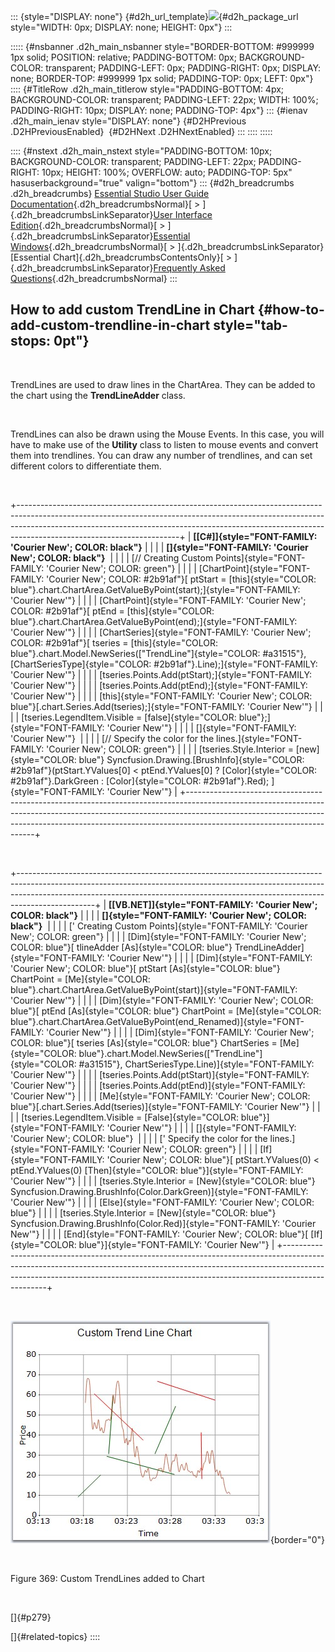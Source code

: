 ::: {style="DISPLAY: none"}
[](ms-xhelp:///?Id=d2h_url_template){#d2h_url_template}![](!package_url!){#d2h_package_url style="WIDTH: 0px; DISPLAY: none; HEIGHT: 0px"}
:::

::::: {#nsbanner .d2h_main_nsbanner style="BORDER-BOTTOM: #999999 1px solid; POSITION: relative; PADDING-BOTTOM: 0px; BACKGROUND-COLOR: transparent; PADDING-LEFT: 0px; PADDING-RIGHT: 0px; DISPLAY: none; BORDER-TOP: #999999 1px solid; PADDING-TOP: 0px; LEFT: 0px"}
:::: {#TitleRow .d2h_main_titlerow style="PADDING-BOTTOM: 4px; BACKGROUND-COLOR: transparent; PADDING-LEFT: 22px; WIDTH: 100%; PADDING-RIGHT: 10px; DISPLAY: none; PADDING-TOP: 4px"}
::: {#ienav .d2h_main_ienav style="DISPLAY: none"}
[](ms-xhelp:///?Id=ef47b647-7df5-4b78-871d-ce0ee88e8d72){#D2HPrevious .D2HPreviousEnabled}  [](ms-xhelp:///?Id=236c786b-465a-4518-a681-14f0e7f5a549){#D2HNext .D2HNextEnabled}
:::
::::
:::::

:::: {#nstext .d2h_main_nstext style="PADDING-BOTTOM: 10px; BACKGROUND-COLOR: transparent; PADDING-LEFT: 22px; PADDING-RIGHT: 10px; HEIGHT: 100%; OVERFLOW: auto; PADDING-TOP: 5px" hasuserbackground="true" valign="bottom"}
::: {#d2h_breadcrumbs .d2h_breadcrumbs}
[Essential Studio User Guide Documentation](ms-xhelp:///?Id=12457748-09e3-4d74-a240-8e049cedf030){.d2h_breadcrumbsNormal}[ \> ]{.d2h_breadcrumbsLinkSeparator}[User Interface Edition](ms-xhelp:///?Id=c29296b7-531c-413b-a0ec-488ca1f7f669){.d2h_breadcrumbsNormal}[ \> ]{.d2h_breadcrumbsLinkSeparator}[Essential Windows](ms-xhelp:///?Id=e60759d8-47a4-4570-9d7a-16a68d63f2ea){.d2h_breadcrumbsNormal}[ \> ]{.d2h_breadcrumbsLinkSeparator}[Essential Chart]{.d2h_breadcrumbsContentsOnly}[ \> ]{.d2h_breadcrumbsLinkSeparator}[Frequently Asked Questions](ms-xhelp:///?Id=ef47b647-7df5-4b78-871d-ce0ee88e8d72){.d2h_breadcrumbsNormal}
:::

## How to add custom TrendLine in Chart {#how-to-add-custom-trendline-in-chart style="tab-stops: 0pt"}

 

TrendLines are used to draw lines in the ChartArea. They can be added to the chart using the **TrendLineAdder** class.

 

TrendLines can also be drawn using the Mouse Events. In this case, you will have to make use of the **Utility** class to listen to mouse events and convert them into trendlines. You can draw any number of trendlines, and can set different colors to differentiate them.

 

+----------------------------------------------------------------------------------------------------------------------------------------------------------------------------------------------------------------------------------------------------------------------------------+
| **[\[C#\]]{style="FONT-FAMILY: 'Courier New'; COLOR: black"}**                                                                                                                                                                                                                   |
|                                                                                                                                                                                                                                                                                  |
| **[]{style="FONT-FAMILY: 'Courier New'; COLOR: black"}**                                                                                                                                                                                                                         |
|                                                                                                                                                                                                                                                                                  |
| [// Creating Custom Points]{style="FONT-FAMILY: 'Courier New'; COLOR: green"}                                                                                                                                                                                                    |
|                                                                                                                                                                                                                                                                                  |
| [ChartPoint]{style="FONT-FAMILY: 'Courier New'; COLOR: #2b91af"}[ ptStart = [this]{style="COLOR: blue"}.chart.ChartArea.GetValueByPoint(start);]{style="FONT-FAMILY: 'Courier New'"}                                                                                             |
|                                                                                                                                                                                                                                                                                  |
| [ChartPoint]{style="FONT-FAMILY: 'Courier New'; COLOR: #2b91af"}[ ptEnd = [this]{style="COLOR: blue"}.chart.ChartArea.GetValueByPoint(end);]{style="FONT-FAMILY: 'Courier New'"}                                                                                                 |
|                                                                                                                                                                                                                                                                                  |
| [ChartSeries]{style="FONT-FAMILY: 'Courier New'; COLOR: #2b91af"}[ tseries = [this]{style="COLOR: blue"}.chart.Model.NewSeries([\"TrendLine\"]{style="COLOR: #a31515"}, [ChartSeriesType]{style="COLOR: #2b91af"}.Line);]{style="FONT-FAMILY: 'Courier New'"}                    |
|                                                                                                                                                                                                                                                                                  |
| [tseries.Points.Add(ptStart);]{style="FONT-FAMILY: 'Courier New'"}                                                                                                                                                                                                               |
|                                                                                                                                                                                                                                                                                  |
| [tseries.Points.Add(ptEnd);]{style="FONT-FAMILY: 'Courier New'"}                                                                                                                                                                                                                 |
|                                                                                                                                                                                                                                                                                  |
| [this]{style="FONT-FAMILY: 'Courier New'; COLOR: blue"}[.chart.Series.Add(tseries);]{style="FONT-FAMILY: 'Courier New'"}                                                                                                                                                         |
|                                                                                                                                                                                                                                                                                  |
| [tseries.LegendItem.Visible = [false]{style="COLOR: blue"};]{style="FONT-FAMILY: 'Courier New'"}                                                                                                                                                                                 |
|                                                                                                                                                                                                                                                                                  |
| []{style="FONT-FAMILY: 'Courier New'"}                                                                                                                                                                                                                                           |
|                                                                                                                                                                                                                                                                                  |
| [// Specify the color for the lines.]{style="FONT-FAMILY: 'Courier New'; COLOR: green"}                                                                                                                                                                                          |
|                                                                                                                                                                                                                                                                                  |
| [tseries.Style.Interior = [new]{style="COLOR: blue"} Syncfusion.Drawing.[BrushInfo]{style="COLOR: #2b91af"}(ptStart.YValues\[0\] \< ptEnd.YValues\[0\] ? [Color]{style="COLOR: #2b91af"}.DarkGreen : [Color]{style="COLOR: #2b91af"}.Red); ]{style="FONT-FAMILY: 'Courier New'"} |
+----------------------------------------------------------------------------------------------------------------------------------------------------------------------------------------------------------------------------------------------------------------------------------+

 

+-------------------------------------------------------------------------------------------------------------------------------------------------------------------------------------------------------------------------------------------------------------+
| **[\[VB.NET\]]{style="FONT-FAMILY: 'Courier New'; COLOR: black"}**                                                                                                                                                                                          |
|                                                                                                                                                                                                                                                             |
| **[]{style="FONT-FAMILY: 'Courier New'; COLOR: black"}**                                                                                                                                                                                                    |
|                                                                                                                                                                                                                                                             |
| [\' Creating Custom Points]{style="FONT-FAMILY: 'Courier New'; COLOR: green"}                                                                                                                                                                               |
|                                                                                                                                                                                                                                                             |
| [Dim]{style="FONT-FAMILY: 'Courier New'; COLOR: blue"}[ tlineAdder [As]{style="COLOR: blue"} TrendLineAdder]{style="FONT-FAMILY: 'Courier New'"}                                                                                                            |
|                                                                                                                                                                                                                                                             |
| [Dim]{style="FONT-FAMILY: 'Courier New'; COLOR: blue"}[ ptStart [As]{style="COLOR: blue"} ChartPoint = [Me]{style="COLOR: blue"}.chart.ChartArea.GetValueByPoint(start)]{style="FONT-FAMILY: 'Courier New'"}                                                |
|                                                                                                                                                                                                                                                             |
| [Dim]{style="FONT-FAMILY: 'Courier New'; COLOR: blue"}[ ptEnd [As]{style="COLOR: blue"} ChartPoint = [Me]{style="COLOR: blue"}.chart.ChartArea.GetValueByPoint(end_Renamed)]{style="FONT-FAMILY: 'Courier New'"}                                            |
|                                                                                                                                                                                                                                                             |
| [Dim]{style="FONT-FAMILY: 'Courier New'; COLOR: blue"}[ tseries [As]{style="COLOR: blue"} ChartSeries = [Me]{style="COLOR: blue"}.chart.Model.NewSeries([\"TrendLine\"]{style="COLOR: #a31515"}, ChartSeriesType.Line)]{style="FONT-FAMILY: 'Courier New'"} |
|                                                                                                                                                                                                                                                             |
| [tseries.Points.Add(ptStart)]{style="FONT-FAMILY: 'Courier New'"}                                                                                                                                                                                           |
|                                                                                                                                                                                                                                                             |
| [tseries.Points.Add(ptEnd)]{style="FONT-FAMILY: 'Courier New'"}                                                                                                                                                                                             |
|                                                                                                                                                                                                                                                             |
| [Me]{style="FONT-FAMILY: 'Courier New'; COLOR: blue"}[.chart.Series.Add(tseries)]{style="FONT-FAMILY: 'Courier New'"}                                                                                                                                       |
|                                                                                                                                                                                                                                                             |
| [tseries.LegendItem.Visible = [False]{style="COLOR: blue"}]{style="FONT-FAMILY: 'Courier New'"}                                                                                                                                                             |
|                                                                                                                                                                                                                                                             |
| []{style="FONT-FAMILY: 'Courier New'; COLOR: blue"}                                                                                                                                                                                                         |
|                                                                                                                                                                                                                                                             |
| [\' Specify the color for the lines.]{style="FONT-FAMILY: 'Courier New'; COLOR: green"}                                                                                                                                                                     |
|                                                                                                                                                                                                                                                             |
| [If]{style="FONT-FAMILY: 'Courier New'; COLOR: blue"}[ ptStart.YValues(0) \< ptEnd.YValues(0) [Then]{style="COLOR: blue"}]{style="FONT-FAMILY: 'Courier New'"}                                                                                              |
|                                                                                                                                                                                                                                                             |
| [tseries.Style.Interior = [New]{style="COLOR: blue"} Syncfusion.Drawing.BrushInfo(Color.DarkGreen)]{style="FONT-FAMILY: 'Courier New'"}                                                                                                                     |
|                                                                                                                                                                                                                                                             |
| [Else]{style="FONT-FAMILY: 'Courier New'; COLOR: blue"}                                                                                                                                                                                                     |
|                                                                                                                                                                                                                                                             |
| [tseries.Style.Interior = [New]{style="COLOR: blue"} Syncfusion.Drawing.BrushInfo(Color.Red)]{style="FONT-FAMILY: 'Courier New'"}                                                                                                                           |
|                                                                                                                                                                                                                                                             |
| [End]{style="FONT-FAMILY: 'Courier New'; COLOR: blue"}[ [If]{style="COLOR: blue"}]{style="FONT-FAMILY: 'Courier New'"}                                                                                                                                      |
+-------------------------------------------------------------------------------------------------------------------------------------------------------------------------------------------------------------------------------------------------------------+

 

![](ImagesExt/image84_395.jpg){border="0"}

 

Figure 369: Custom TrendLines added to Chart

 

[]{#p279} 

[]{#related-topics}
::::
